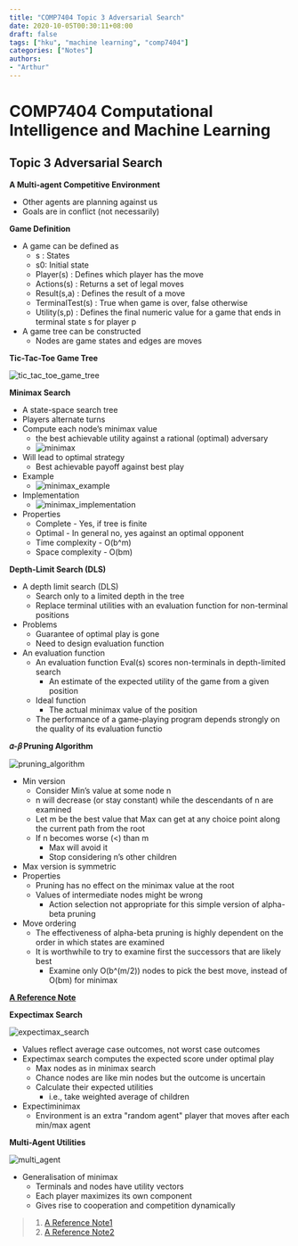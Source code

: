 ```yaml
---
title: "COMP7404 Topic 3 Adversarial Search"
date: 2020-10-05T00:30:11+08:00
draft: false
tags: ["hku", "machine learning", "comp7404"]
categories: ["Notes"]
authors:
- "Arthur"
---
```


# COMP7404 Computational Intelligence and Machine Learning

## Topic 3 Adversarial Search

**A Multi-agent Competitive Environment**
* Other agents are planning against us
* Goals are in conflict (not necessarily)

**Game Definition**
* A game can be defined as 
  * s : States
  * s0: Initial state
  * Player(s) : Defines which player has the move
  * Actions(s) : Returns a set of legal moves
  * Result(s,a) : Defines the result of a move
  * TerminalTest(s) : True when game is over, false otherwise
  * Utility(s,p) : Defines the final numeric value for a game that ends in terminal state s for player p
* A game tree can be constructed
  * Nodes are game states and edges are moves

**Tic-Tac-Toe Game Tree**

![tic_tac_toe_game_tree](https://cdn.jsdelivr.net/gh/pseudoyu/image_hosting@master/hugo_images/tic_tac_toe_game_tree.png)

**Minimax Search**
* A state-space search tree
* Players alternate turns
* Compute each node’s minimax value
  * the best achievable utility against a rational (optimal) adversary
  * ![minimax](https://cdn.jsdelivr.net/gh/pseudoyu/image_hosting@master/hugo_images/minimax.png)
* Will lead to optimal strategy
  * Best achievable payoff against best play
* Example
  * ![minimax_example](https://cdn.jsdelivr.net/gh/pseudoyu/image_hosting@master/hugo_images/minimax_example.png)
* Implementation
  * ![minimax_implementation](https://cdn.jsdelivr.net/gh/pseudoyu/image_hosting@master/hugo_images/minimax_implementation.png)
* Properties
  * Complete - Yes, if tree is finite
  * Optimal - In general no, yes against an optimal opponent
  * Time complexity - O(b^m)
  * Space complexity - O(bm)

**Depth-Limit Search (DLS)**
* A depth limit search (DLS)
  * Search only to a limited depth in the tree
  * Replace terminal utilities with an evaluation function for non-terminal positions
* Problems
  * Guarantee of optimal play is gone
  * Need to design evaluation function
* An evaluation function
  * An evaluation function Eval(s) scores non-terminals in depth-limited search
    * An estimate of the expected utility of the game from a given position
  * Ideal function
    * The actual minimax value of the position
  * The performance of a game-playing program depends strongly on the quality of its evaluation functio

**𝛼-𝛽 Pruning Algorithm**

![pruning_algorithm](https://cdn.jsdelivr.net/gh/pseudoyu/image_hosting@master/hugo_images/pruning_algorithm.png)

* Min version
  * Consider Min’s value at some node n
  * n will decrease (or stay constant) while the descendants of n are examined
  * Let m be the best value that Max can get at any choice point along the current path from the root
  * If n becomes worse (<) than m
    * Max will avoid it
    * Stop considering n’s other children
* Max version is symmetric
* Properties
  * Pruning has no effect on the minimax value at the root
  * Values of intermediate nodes might be wrong
    * Action selection not appropriate for this simple version of alpha-beta pruning
* Move ordering
  * The effectiveness of alpha-beta pruning is highly dependent on the order in which states are examined
  * It is worthwhile to try to examine first the successors that are likely best
    * Examine only O(b^(m/2)) nodes to pick the best move, instead of O(bm) for minimax

**[A Reference Note](https://kartikkukreja.wordpress.com/2014/06/29/alphabetasearch/)**

**Expectimax Search**

![expectimax_search](https://cdn.jsdelivr.net/gh/pseudoyu/image_hosting@master/hugo_images/expectimax_search.png)

* Values reflect average case outcomes, not worst case outcomes
* Expectimax search computes the expected score under optimal play 
  * Max nodes as in minimax search
  * Chance nodes are like min nodes but the outcome is uncertain
  * Calculate their expected utilities
    * i.e., take weighted average of children
* Expectiminimax
  * Environment is an extra "random agent" player that moves after each min/max agent

**Multi-Agent Utilities**

![multi_agent](https://cdn.jsdelivr.net/gh/pseudoyu/image_hosting@master/hugo_images/multi_agent.png)

* Generalisation of minimax
  * Terminals and nodes have utility vectors
  * Each player maximizes its own component
  * Gives rise to cooperation and competition dynamically

>1. [A Reference Note1](https://zhuanlan.zhihu.com/p/46706438)
>2. [A Reference Note2](https://kartikkukreja.wordpress.com/2015/07/04/adversarial-search/)